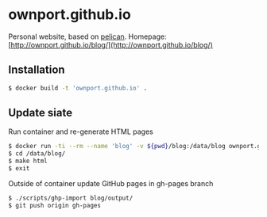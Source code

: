 # ownport.github.io

Personal website, based on [pelican](http://blog.getpelican.com/). Homepage: [http://ownport.github.io/blog/](http://ownport.github.io/blog/)


## Installation

```sh
$ docker build -t 'ownport.github.io' .
```

## Update siate

Run container and re-generate HTML pages

```sh
$ docker run -ti --rm --name 'blog' -v ${pwd}/blog:/data/blog ownport.github.io
$ cd /data/blog/
$ make html
$ exit
```

Outside of container update GitHub pages in gh-pages branch

```sh
$ ./scripts/ghp-import blog/output/
$ git push origin gh-pages 
```



